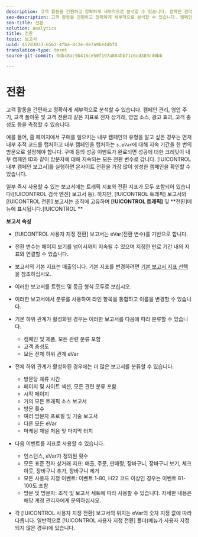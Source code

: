 ```yaml
---
description: 고객 활동을 간편하고 정확하게 세부적으로 분석할 수 있습니다. 캠페인 관리, 영업 주기, 고객 폴아웃 및 고객 전환과 같은 지표로 전자 상거래, 영업 소스, 광고 효과, 고객 충성도 등을 측정할 수 있습니다.
seo-description: 고객 활동을 간편하고 정확하게 세부적으로 분석할 수 있습니다. 캠페인 관리, 영업 주기, 고객 폴아웃 및 고객 전환과 같은 지표로 전자 상거래, 영업 소스, 광고 효과, 고객 충성도 등을 측정할 수 있습니다.
seo-title: 전환
solution: Analytics
title: 전환
topic: 보고서
uuid: 457d3033-6562-4fba-8c2e-0e7a9be44bfd
translation-type: tm+mt
source-git-commit: 0dbc8ac9b416ce50f197a884bb71c6cd389cd0bb

---
```



# 전환

고객 활동을 간편하고 정확하게 세부적으로 분석할 수 있습니다. 캠페인 관리, 영업 주기, 고객 폴아웃 및 고객 전환과 같은 지표로 전자 상거래, 영업 소스, 광고 효과, 고객 충성도 등을 측정할 수 있습니다.

예를 들어, 홈 페이지에서 구매를 일으키는 내부 캠페인의 유형을 알고 싶은 경우는 먼저 내부 추적 코드를 캡처하고 내부 캠페인을 캡처하는 *`s.eVar`*&#x200B;에 대해 지속 기간을 한 번의 방문으로 설정해야 합니다. 구매 등의 성공 이벤트가 완료되면 성공에 대한 크레딧이 내부 캠페인 ID와 같이 방문자에 대해 지속되는 모든 전환 변수로 갑니다. [!UICONTROL 내부 캠페인 보고서]를 실행하면 온사이트 전환을 가장 많이 생성한 캠페인을 확인할 수 있습니다.

일부 즉시 사용할 수 있는 보고서에는 트래픽 지표와 전환 지표가 모두 포함되어 있습니다([!UICONTROL 검색 엔진] 보고서 등). 하지만, [!UICONTROL 트래픽] 보고서와 [!UICONTROL 전환] 보고서는 조직에 고유하며 **[!UICONTROL 트래픽]** 및 **전환]메뉴에 표시됩니다.[!UICONTROL **

**보고서 속성**

* [!UICONTROL 사용자 지정 전환] 보고서는 eVar(전환 변수)를 기반으로 합니다.
* 전환 변수는 페이지 보기를 넘어서까지 지속될 수 있으며 지정한 만료 기간 내의 지표와 연결할 수 있습니다.
* 보고서의 기본 지표는 매출입니다. 기본 지표를 변경하려면 [기본 보고서 지표 선택](https://marketing.adobe.com/resources/help/en_US/sc/user/t_metrics_set_default.html)을 참조하십시오.
* 이러한 보고서를 트렌드 및 등급 형식 모두로 보십시오.
* 이러한 보고서에서 분류를 사용하여 라인 항목을 통합하고 이름을 변경할 수 있습니다.
* 기본 하위 관계가 활성화된 경우는 이러한 보고서를 다음에 따라 분류할 수 있습니다.

   * 캠페인 및 제품, 모든 관련 분류 포함
   * 고객 충성도
   * 모든 전체 하위 관계 eVar

* 전체 하위 관계가 활성화된 경우에는 더 많은 보고서를 분류할 수 있습니다.

   * 방문당 체류 시간
   * 페이지 및 사이트 섹션, 모든 관련 분류 포함
   * 시작 페이지
   * 거의 모든 트래픽 소스 보고서
   * 방문 횟수
   * 여러 방문자 프로필 및 기술 보고서
   * 다른 모든 eVar
   * 마케팅 채널 처음 및 마지막 터치

* 다음 이벤트를 지표로 사용할 수 있습니다.

   * 인스턴스, eVar가 정의된 횟수
   * 모든 표준 전자 상거래 지표: 매출, 주문, 판매량, 장바구니, 장바구니 보기, 체크아웃, 장바구니 추가, 장바구니 제거
   * 모든 사용자 지정 이벤트: 이벤트 1-80, H22 코드 이상인 경우는 이벤트 81-100도 포함
   * 방문 및 방문자: 조직 및 보고서 세트에 따라 사용할 수 있습니다. 자세한 내용은 해당 계정 관리자에게 문의하십시오.

* 각 [!UICONTROL 사용자 지정 전환] 보고서의 위치는 eVar의 숫자 지정 값에 따라 다릅니다. 일반적으로 [!UICONTROL 사용자 지정 전환] 폴더(메뉴가 사용자 지정되지 않은 경우)에 있습니다.

